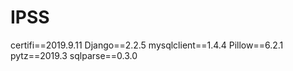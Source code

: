 # IPSS
certifi==2019.9.11
Django==2.2.5
mysqlclient==1.4.4
Pillow==6.2.1
pytz==2019.3
sqlparse==0.3.0
